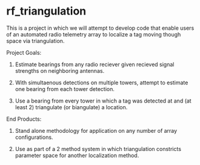 # rf_triangulation

This is a project in which we will attempt to develop code that enable users of an automated radio telemetry array to localize a tag moving though space via triangulation.

Project Goals:

1) Estimate bearings from any radio reciever given recieved signal strengths on neighboring antennas.

2) With simultaenous detections on multiple towers, attempt to estimate one bearing from each tower detection.

3) Use a bearing from every tower in which a tag was detected at and (at least 2) triangulate (or biangulate) a location.

End Products:

1) Stand alone methodology for application on any number of array configurations.

2) Use as part of a 2 method system in which triangulation constricts parameter space for another localization method. 

